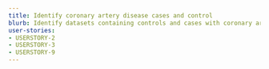 ```yaml
---
title: Identify coronary artery disease cases and control
blurb: Identify datasets containing controls and cases with coronary artery disease
user-stories:
- USERSTORY-2
- USERSTORY-3
- USERSTORY-9
---
```

